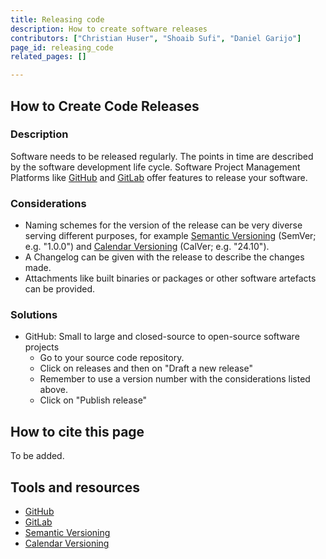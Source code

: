 ```yaml
---
title: Releasing code
description: How to create software releases
contributors: ["Christian Huser", "Shoaib Sufi", "Daniel Garijo"]
page_id: releasing_code
related_pages: []

---
```


## How to Create Code Releases
 
### Description

Software needs to be released regularly.
The points in time are described by the software development life cycle.
Software Project Management Platforms like [GitHub][github] and [GitLab][gitlab] offer features to release your software.

### Considerations

* Naming schemes for the version of the release can be very diverse serving different purposes, for example [Semantic Versioning][semantic-versioning] (SemVer; e.g. "1.0.0") and [Calendar Versioning][calendar-versioning] (CalVer; e.g. "24.10").
* A Changelog can be given with the release to describe the changes made.
* Attachments like built binaries or packages or other software artefacts can be provided.

### Solutions

* GitHub: Small to large and closed-source to open-source software projects
  * Go to your source code repository.
  * Click on releases and then on "Draft a new release"
  * Remember to use a version number with the considerations listed above.
  * Click on "Publish release"

## How to cite this page

To be added.

## Tools and resources

* [GitHub][github]
* [GitLab][gitlab]
* [Semantic Versioning][semantic-versioning]
* [Calendar Versioning][calendar-versioning]

[github]: https://github.com/
[gitlab]: https://about.gitlab.com/
[semantic-versioning]: https://semver.org/
[calendar-versioning]: https://calver.org/
